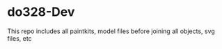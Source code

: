 # do328-Dev
This repo includes all paintkits, model files before joining all objects, svg files, etc
